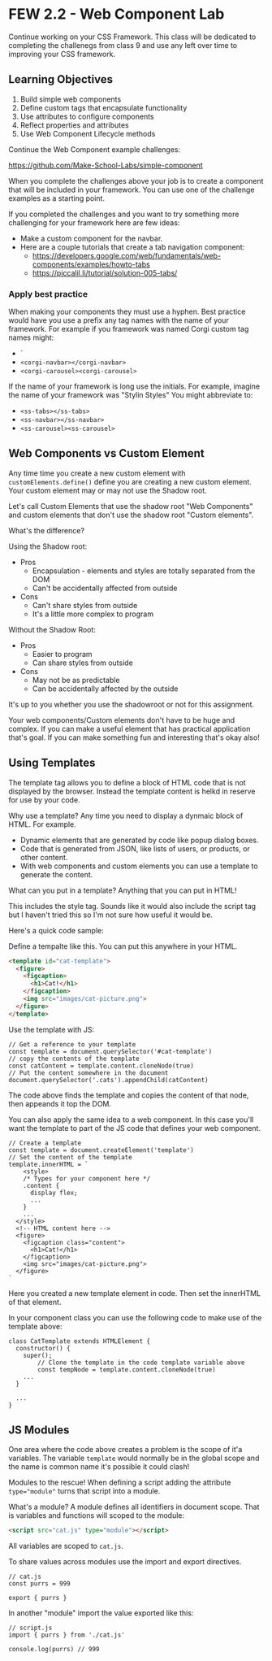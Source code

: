 # FEW 2.2 - Web Component Lab

Continue working on your CSS Framework. This class will be dedicated to completing the challenegs from class 9 and use any left over time to improving your CSS framework. 

## Learning Objectives 

1. Build simple web components
1. Define custom tags that encapsulate functionality
1. Use attributes to configure components
1. Reflect properties and attributes 
1. Use Web Component Lifecycle methods

Continue the Web Component example challenges: 

https://github.com/Make-School-Labs/simple-component

When you complete the challenges above your job is to create a component that will be included in your framework. You can use one of the challenge examples as a starting point. 

If you completed the challenges and you want to try something more challenging for your framework here are few ideas: 

- Make a custom component for the navbar. 
- Here are a couple tutorials that create a tab navigation component:
  - https://developers.google.com/web/fundamentals/web-components/examples/howto-tabs
  - https://piccalil.li/tutorial/solution-005-tabs/

### Apply best practice

When making your components they must use a hyphen. Best practice would have you use a prefix any tag names with the name of your framework. For example if you framework was named Corgi custom tag names might: 

- `<corgi-tabs></corgi-tabs>
- `<corgi-navbar></corgi-navbar>`
- `<corgi-carousel><corgi-carousel>` 

If the name of your framework is long use the initials. For example, imagine the name of your framework was "Stylin Styles" You might abbreviate to:

- `<ss-tabs></ss-tabs>`
- `<ss-navbar></ss-navbar>`
- `<ss-carousel><ss-carousel>` 

## Web Components vs Custom Element

Any time time you create a new custom element with `customElements.define()` define you are creating a new custom element. Your custom element may or may not use the Shadow root. 

Let's call Custom Elements that use the shadow root "Web Components" and custom elements that don't use the shadow root "Custom elements". 

What's the difference? 

Using the Shadow root: 

- Pros
  - Encapsulation - elements and styles are totally separated from the DOM
  - Can't be accidentally affected from outside
- Cons 
  - Can't share styles from outside
  - It's a little more complex to program

Without the Shadow Root: 

- Pros
  - Easier to program
  - Can share styles from outside
- Cons
  - May not be as predictable 
  - Can be accidentally affected by the outside

It's up to you whether you use the shadowroot or not for this assignment. 

Your web components/Custom elements don't have to be huge and complex. If you can make a useful element that has practical application that's goal. If you can make something fun and interesting that's okay also!

## Using Templates 

The template tag allows you to define a block of HTML code that is not displayed by the browser. Instead the template content is helkd in reserve for use by your code. 

Why use a template? Any time you need to display a dynmaic block of HTML. For example. 

- Dynamic elements that are generated by code like popup dialog boxes. 
- Code that is generated from JSON, like lists of users, or products, or other content. 
- With web components and custom elements you can use a template to generate the content. 

What can you put in a template? Anything that you can put in HTML! 

This includes the style tag. Sounds like it would also include the script tag but I haven't tried this so I'm not sure how useful it would be. 

Here's a quick code sample: 

Define a tempalte like this. You can put this anywhere in your HTML. 

```HTML
<template id="cat-template">
  <figure>
    <figcaption>
      <h1>Cat!</h1>
    </figcaption>
    <img src="images/cat-picture.png">
  </figure>
</template>
```

Use the template with JS:

```JS 
// Get a reference to your template
const template = document.querySelector('#cat-template')
// copy the contents of the template
const catContent = template.content.cloneNode(true)
// Put the content somewhere in the document
document.querySelector('.cats').appendChild(catContent)
```

The code above finds the template and copies the content of that node, then appeands it top the DOM. 

You can also apply the same idea to a web component. In this case you'll want the template to part of the JS code that defines your web component. 

```JS
// Create a template
const template = document.createElement('template')
// Set the content of the template
template.innerHTML = `
	<style>
    /* Types for your component here */
    .content {
      display flex;
      ...
    }
    ...
  </style>
  <!-- HTML content here -->
  <figure>
    <figcaption class="content">
      <h1>Cat!</h1>
    </figcaption>
    <img src="images/cat-picture.png">
  </figure>
`
```

Here you created a new template element in code. Then set the innerHTML of that element. 

In your component class you can use the following code to make use of the template above: 

```JS
class CatTemplate extends HTMLElement {
  constructor() {
    super();
		// Clone the template in the code template variable above
		const tempNode = template.content.cloneNode(true)
    ...
  }

  ...
}
```

## JS Modules

One area where the code above creates a problem is the scope of it'a variables. The variable `template` would normally be in the global scope and the name is common name it's possible it could clash! 

Modules to the rescue! When defining a script adding the attribute `type="module"` turns that script into a module. 

What's a module? A module defines all identifiers in document scope. That is variables and functions will scoped to the module: 

```HTML
<script src="cat.js" type="module"></script>
```

All variables are scoped to `cat.js`. 

To share values across modules use the import and export directives. 

```JS
// cat.js
const purrs = 999

export { purrs }
```

In another "module" import the value exported like this: 

```JS
// script.js
import { purrs } from './cat.js'

console.log(purrs) // 999
```
